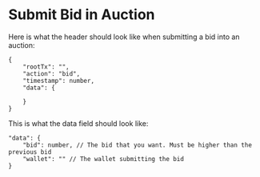 # Submit Bid in Auction

Here is what the header should look like when submitting a bid into an auction:

```
{
    "rootTx": "",
    "action": "bid",
    "timestamp": number,
    "data": {

    }
}
```

This is what the data field should look like:

```
"data": {
    "bid": number, // The bid that you want. Must be higher than the previous bid
    "wallet": "" // The wallet submitting the bid
}
```